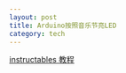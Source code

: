 ```yaml
---
layout: post
title: Arduino按照音乐节亮LED
category: tech
---
```


[instructables 教程](http://www.instructables.com/id/How-to-Make-LEDs-Flash-to-Music-with-an-Arduino/?ALLSTEPS)
